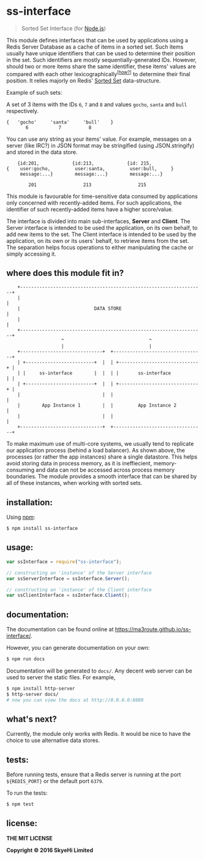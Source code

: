 
# ss-interface

> Sorted Set Interface (for [Node.js][node])


This module defines interfaces that can be used by applications using a
Redis Server Database as a cache of items in a sorted set. Such items
usually have unique identifiers that can be used to determine their position
in the set. Such identifiers are mostly sequentially-generated IDs. However,
should two or more items share the same identifier, these items' values
are compared with each other lexicographically<sup>\[[how?][how]]</sup> to determine
their final position. It relies majorly on Redis' [Sorted Set][set]
data-structure.

Example of such sets:

A set of 3 items with the IDs `6`, `7` and `8` and values `gocho`, `santa`
and `bull` respectively.

```
{   'gocho'     'santa'     'bull'    }
       6           7          8
```

You can use any string as your items' value. For example, messages on a
server (like IRC?) in JSON format may be stringified (using JSON.stringify)
and stored in the data store.

```
    {id:201,            {id:213,            {id: 215,
{    user:gocho,         user:santa,         user:bull,     }
     message:...}        message:...}        message:...}

        201                 213                 215
```

This module is favourable for time-sensitive data consumed by applications
only concerned with recently-added items. For such applications, the
identifier of such recently-added items have a higher score/value.

The interface is divided into main sub-interfaces, **Server** and **Client**.
The Server interface is intended to be used the application, on its own
behalf, to add new items to the set. The Client interface is intended
to be used by the application, on its own or its users' behalf, to
retrieve items from the set. The separation helps focus operations
to either manipulating the cache or simply accessing it.


[node]:http://nodejs.org/
[set]:http://redis.io/topics/data-types-intro#sorted-sets
[how]:http://redis.io/topics/data-types-intro#lexicographical-scores


## where does this module fit in?

```
    +-------------------------------------------------------------------+
    |                                                                   |
    |                           DATA STORE                              |
    |                                                                   |
    +-------------------------------------------------------------------+
                    ^                               ^
                    |                               |
    +------------------------------+  +---------------------------------+
    | +-------------------------+  |  | +-----------------------------+ |
    | |     ss-interface        |  |  | |       ss-interface	      | |
    | +-------------------------+  |  | +-----------------------------+ |
    |                              |  |                                 |
    |        App Instance 1        |  |         App Instance 2          |
    |                              |  |                                 |
    +------------------------------+  +---------------------------------+
```

To make maximum use of multi-core systems, we usually tend to replicate our
application process (behind a load balancer). As shown above, the processes
(or rather the app instances) share a single datastore. This helps avoid
storing data in process memory, as it is ineffiecient, memory-consuming
and data can not be accessed across process memory boundaries. The module
provides a smooth interface that can be shared by all of these instances,
when working with sorted sets.


## installation:

Using [npm][npm]:

```bash
$ npm install ss-interface
```


## usage:

```js
var ssInterface = require("ss-interface");

// constructing an 'instance' of the Server interface
var ssServerInterface = ssInterface.Server();

// constructing an 'instance' of the Client interface
var ssClientInterface = ssInterface.Client();
```


[npm]:https://npmjs.com/


## documentation:

The documentation can be found online at https://ma3route.github.io/ss-interface/.

However, you can generate documentation on your own:

```bash
$ npm run docs
```

Documentation will be generated to `docs/`. Any decent web server can be
used to server the static files. For example,

```bash
$ npm install http-server
$ http-server docs/
# now you can view the docs at http://0.0.0.0:8080
```


## what's next?

Currently, the module only works with Redis. It would be nice to have the choice
to use alternative data stores.


## tests:

Before running tests, ensure that a Redis server is running at the port
`${REDIS_PORT}` or the default port `6379`.


To run the tests:

```bash
$ npm test
```

## license:

__THE MIT LICENSE__

__Copyright &copy; 2016 SkyeHi Limited__

